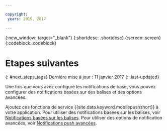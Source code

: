 ```yaml
---

copyright:
 years: 2015, 2017

---
```


{:new_window: target="_blank"}
{:shortdesc: .shortdesc}
{:screen:.screen}
{:codeblock:.codeblock}

# Etapes suivantes
{: #next_steps_tags}
Dernière mise à jour : 11 janvier 2017
{: .last-updated}

Une fois que vous avez configuré les notifications de base, vous pouvez configurer des notifications basées sur des balises et des options avancées.

Ajoutez ces fonctions de service {{site.data.keyword.mobilepushshort}} à votre application.
Pour utiliser des notifications basées sur les balises, voir [Notifications basées sur les balises](c_tag_basednotifications.html).
Pour utiliser des options de notification avancées, voir [Notifications push avancées](t_advance_badge_sound_payload.html).
